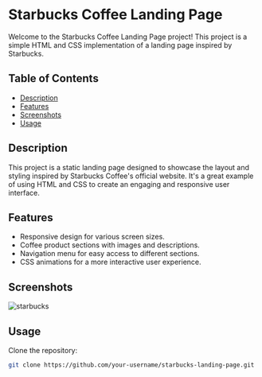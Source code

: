 # Starbucks Coffee Landing Page

Welcome to the Starbucks Coffee Landing Page project! This project is a simple HTML and CSS implementation of a landing page inspired by Starbucks.

## Table of Contents

- [Description](#description)
- [Features](#features)
- [Screenshots](#screenshots)
- [Usage](#usage)

## Description

This project is a static landing page designed to showcase the layout and styling inspired by Starbucks Coffee's official website. It's a great example of using HTML and CSS to create an engaging and responsive user interface.

## Features

- Responsive design for various screen sizes.
- Coffee product sections with images and descriptions.
- Navigation menu for easy access to different sections.
- CSS animations for a more interactive user experience.

## Screenshots

![starbucks](https://github.com/erict16/starbucks-landing/assets/83531295/d26c7e82-72b0-44ae-b400-5d9ef13585bb)


## Usage

Clone the repository:

```bash
git clone https://github.com/your-username/starbucks-landing-page.git
```
